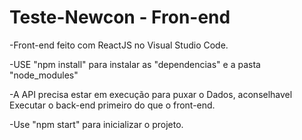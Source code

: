 # Teste-Newcon - Fron-end

-Front-end feito com ReactJS no Visual Studio Code.

-USE "npm install" para instalar as "dependencias" e a pasta "node_modules"

-A API precisa estar em execução para puxar o Dados, aconselhavel Executar o back-end primeiro do que o front-end.

-Use "npm start" para inicializar o projeto.
